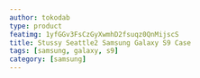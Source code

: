 ```yaml
---
author: tokodab
type: product
featimg: 1yfGGv3FsCzGyXwmhD2fsuqz0QnMijscS
title: Stussy Seattle2 Samsung Galaxy S9 Case
tags: [samsung, galaxy, s9]
category: [samsung]
---
```

